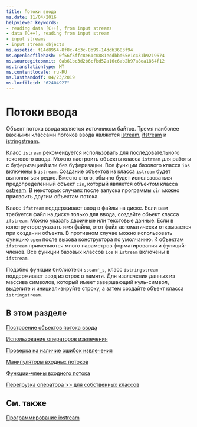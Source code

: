 ```yaml
---
title: Потоки ввода
ms.date: 11/04/2016
helpviewer_keywords:
- reading data [C++], from input streams
- data [C++], reading from input stream
- input streams
- input stream objects
ms.assetid: f14d8954-8f8c-4c3c-8b99-14ddb3683f94
ms.openlocfilehash: 0f56f5ffc8e61c0881eddbbd65e1c431b9219674
ms.sourcegitcommit: 0ab61bc3d2b6cfbd52a16c6ab2b97a8ea1864f12
ms.translationtype: MT
ms.contentlocale: ru-RU
ms.lasthandoff: 04/23/2019
ms.locfileid: "62404927"
---
```

# <a name="input-streams"></a>Потоки ввода

Объект потока ввода является источником байтов. Тремя наиболее важными классами потоков ввода являются [istream](../standard-library/basic-istream-class.md), [ifstream](../standard-library/basic-ifstream-class.md) и [istringstream](../standard-library/basic-istringstream-class.md).

Класс `istream` рекомендуется использовать для последовательного текстового ввода. Можно настроить объекты класса `istream` для работы с буферизацией или без буферизации. Все функции базового класса `ios` включены в `istream`. Создание объектов из класса `istream` будет выполняться редко. Вместо этого, обычно будет использоваться предопределенный объект `cin`, который является объектом класса [ostream](../standard-library/basic-ostream-class.md). В некоторых случаях после запуска программы `cin` можно присвоить другим объектам потока.

Класс `ifstream` поддерживает ввод в файлы на диске. Если вам требуется файл на диске только для ввода, создайте объект класса `ifstream`. Можно указать двоичные или текстовые данные. Если в конструкторе указать имя файла, этот файл автоматически открывается при создании объекта. В противном случае можно использовать функцию `open` после вызова конструктора по умолчанию. К объектам `ifstream` применяются много параметров форматирования и функций-членов. Все функции базовых классов `ios` и `istream` включены в `ifstream`.

Подобно функции библиотеки `sscanf_s`, класс `istringstream` поддерживает ввод из строк в памяти. Для извлечения данных из массива символов, который имеет завершающий нуль-символ, выделите и инициализируйте строку, а затем создайте объект класса `istringstream`.

## <a name="in-this-section"></a>В этом разделе

[Построение объектов потока ввода](../standard-library/constructing-input-stream-objects.md)

[Использование операторов извлечения](../standard-library/using-extraction-operators.md)

[Проверка на наличие ошибок извлечения](../standard-library/testing-for-extraction-errors.md)

[Манипуляторы входных потоков](../standard-library/input-stream-manipulators.md)

[Функции-члены входного потока](../standard-library/input-stream-member-functions.md)

[Перегрузка оператора >> для собственных классов](../standard-library/overloading-the-input-operator-for-your-own-classes.md)

## <a name="see-also"></a>См. также

[Программирование iostream](../standard-library/iostream-programming.md)<br/>
